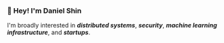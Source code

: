 ### 👋  Hey! I'm Daniel Shin

I'm broadly interested in ***distributed systems***, ***security***, ***machine learning infrastructure***, and ***startups***. 
